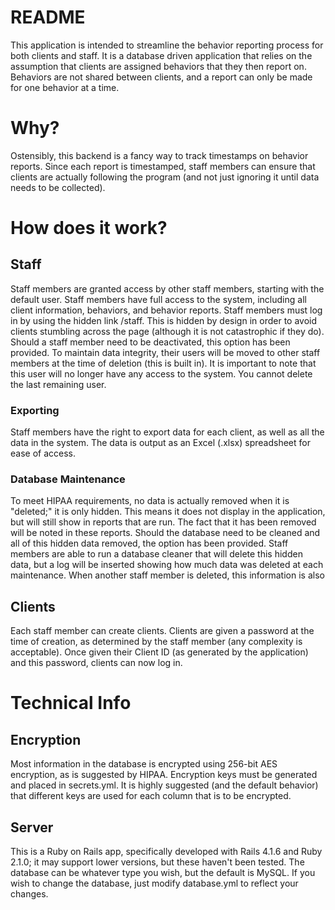 # README #
This application is intended to streamline the behavior reporting process for both clients and staff. It is a database driven application that relies on the assumption that clients are assigned behaviors that they then report on. Behaviors are not shared between clients, and a report can only be made for one behavior at a time. 

# Why? #
Ostensibly, this backend is a fancy way to track timestamps on behavior reports. Since each report is timestamped, staff members can ensure that clients are actually following the program (and not just ignoring it until data needs to be collected). 

# How does it work? #
## Staff ## 
Staff members are granted access by other staff members, starting with the default user. Staff members have full access to the system, including all client information, behaviors, and behavior reports.
Staff members must log in by using the hidden link /staff. This is hidden by design in order to avoid clients stumbling across the page (although it is not catastrophic if they do).  
Should a staff member need to be deactivated, this option has been provided. To maintain data integrity, their users will be moved to other staff members at the time of deletion (this is built in). It is important to note that this user will no longer have any access to the system. You cannot delete the last remaining user. 

### Exporting ###
Staff members have the right to export data for each client, as well as all the data in the system. The data is output as an Excel (.xlsx) spreadsheet for ease of access.

### Database Maintenance ###
To meet HIPAA requirements, no data is actually removed when it is "deleted;" it is only hidden. This means it does not display in the application, but will still show in reports that are run. The fact that it has been removed will be noted in these reports. 
Should the database need to be cleaned and all of this hidden data removed, the option has been provided. Staff members are able to run a database cleaner that will delete this hidden data, but a log will be inserted showing how much data was deleted at each maintenance. When another staff member is deleted, this information is also 

## Clients ## 
Each staff member can create clients. Clients are given a password at the time of creation, as determined by the staff member (any complexity is acceptable). Once given their Client ID (as generated by the application) and this password, clients can now log in. 

# Technical Info #
## Encryption ##
Most information in the database is encrypted using 256-bit AES encryption, as is suggested by HIPAA. Encryption keys must be generated and placed in secrets.yml. It is highly suggested (and the default behavior) that different keys are used for each column that is to be encrypted. 

## Server ##
This is a Ruby on Rails app, specifically developed with Rails 4.1.6 and Ruby 2.1.0; it may support lower versions, but these haven't been tested. 
The database can be whatever type you wish, but the default is MySQL. If you wish to change the database, just modify database.yml to reflect your changes. 